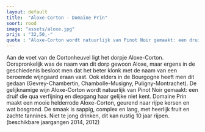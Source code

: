 ```yaml
---
layout: default
title:  "Aloxe-Corton - Domaine Prin"
soort: rood
image: "assets/aloxe.jpg"
prijs : "32,50,-"
quote : "Aloxe-Corton wordt natuurlijk van Pinot Noir gemaakt: een druif die qua verfijning en diepgang haar gelijke niet kent."
---
```


Aan de voet van de Cortonheuvel ligt het dorpje Aloxe-Corton. Oorspronkelijk was de naam van dit dorp gewoon Aloxe, maar ergens in de geschiedenis besloot men dat het beter klonk met de naam van een beroemde wijngaard eraan vast. Ook elders in de Bourgogne heeft men dit gedaan (Gevrey-Chambertin, Chambolle-Musigny, Puligny-Montrachet). De gelijknamige wijn Aloxe-Corton wordt natuurlijk van Pinot Noir gemaakt: een druif die qua verfijning en diepgang haar gelijke niet kent. Domaine Prin maakt een mooie helderrode Aloxe-Corton, geurend naar rijpe kersen en wat bosgrond. De smaak is sappig, complex en lang, met heerlijk fruit en zachte tannines. Niet te jong drinken, dit kan rustig 10 jaar rijpen. (beschikbare jaargangen 2014, 2012)
